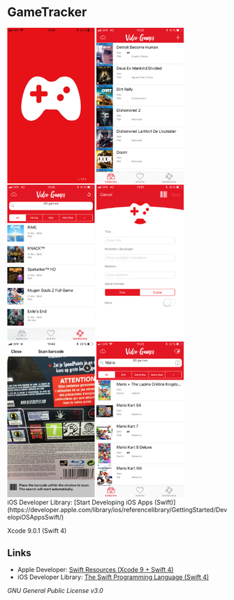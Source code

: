 # GameTracker

<div class="container" style="display: inline-block">
<img src="https://raw.githubusercontent.com/julientran/videogames/master/screenshot/screenshot0.png" width="200" />
<img src="https://raw.githubusercontent.com/julientran/videogames/master/screenshot/screenshot1.png" width="200" />
<img src="https://raw.githubusercontent.com/julientran/videogames/master/screenshot/screenshot2.png" width="200" />
<img src="https://raw.githubusercontent.com/julientran/videogames/master/screenshot/screenshot3.png" width="200" />
<img src="https://raw.githubusercontent.com/julientran/videogames/master/screenshot/screenshot4.png" width="200" />
<img src="https://raw.githubusercontent.com/julientran/videogames/master/screenshot/screenshot5.png" width="200" />
</div>
iOS Developer Library: [Start Developing iOS Apps (Swift)](https://developer.apple.com/library/ios/referencelibrary/GettingStarted/DevelopiOSAppsSwift/)

Xcode 9.0.1 (Swift 4)

## Links
 - Apple Developer: [Swift Resources (Xcode 9 + Swift 4)](https://developer.apple.com/swift/resources/)
 - iOS Developer Library: [The Swift Programming Language (Swift 4)](https://developer.apple.com/library/ios/documentation/Swift/Conceptual/Swift_Programming_Language/)

*GNU General Public License v3.0*
